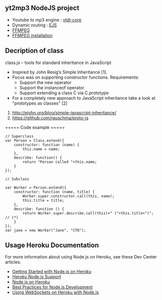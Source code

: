 ## yt2mp3 NodeJS project
- Youtube to mp3 engine : [ytdl-core](https://github.com/fent/node-ytdl-core#readme)
- Dynamic routing : [EJS](https://ejs.co/)
- [FFMPEG](https://www.npmjs.com/package/ffmpeg)
- [FFMPEG installation](http://www.ffmpeg.org/download.html)

## Decription of class
class.js – tools for standard inheritance in JavaScript

- Inspired by John Resig’s Simple Inheritance [1].
- Focus was on supporting constructor functions. Requirements:
  - Support the new operator
  - Support the instanceof operator
  - Support extending a class C via C.prototype
- For a completely new approach to JavaScript inheritance take a look at
  "prototypes as classes" [2]

1. http://ejohn.org/blog/simple-javascript-inheritance/
1. https://github.com/rauschma/proto-js

===== Code example =====
```JS
// Superclass
var Person = Class.extend({
    constructor: function (name) {
        this.name = name;
    },
    describe: function() {
        return "Person called "+this.name;
    }
});

// Subclass

var Worker = Person.extend({
    constructor: function (name, title) {
        Worker.super.constructor.call(this, name);
        this.title = title;
    },
    describe: function () {
        return Worker.super.describe.call(this)+" ("+this.title+")"; // (*)
    }
});
var jane = new Worker("Jane", "CTO");
```

## Usage Heroku Documentation

For more information about using Node.js on Heroku, see these Dev Center articles:

- [Getting Started with Node.js on Heroku](https://devcenter.heroku.com/articles/getting-started-with-nodejs)
- [Heroku Node.js Support](https://devcenter.heroku.com/articles/nodejs-support)
- [Node.js on Heroku](https://devcenter.heroku.com/categories/nodejs)
- [Best Practices for Node.js Development](https://devcenter.heroku.com/articles/node-best-practices)
- [Using WebSockets on Heroku with Node.js](https://devcenter.heroku.com/articles/node-websockets)
